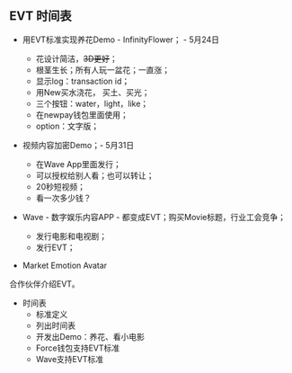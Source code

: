 

## EVT 时间表

* 用EVT标准实现养花Demo - InfinityFlower； - 5月24日
  * 花设计简洁，~~3D更好~~；
  * 根茎生长；所有人玩一盆花；一直涨；
  * 显示log：transaction id；
  * 用New买水浇花， 买土、买光；
  * 三个按钮：water，light，like；
  * 在newpay钱包里面使用；
  * option：文字版；

* 视频内容加密Demo；- 5月31日
  * 在Wave App里面发行；
  * 可以授权给别人看；也可以转让；
  * 20秒短视频；
  * 看一次多少钱？

* Wave - 数字娱乐内容APP - 都变成EVT；购买Movie标题，行业工会竞争；
  * 发行电影和电视剧；
  * 发行EVT；

* Market Emotion Avatar



合作伙伴介绍EVT。


* 时间表
  * 标准定义
  * 列出时间表
  * 开发出Demo：养花、看小电影
  * Force钱包支持EVT标准
  * Wave支持EVT标准
